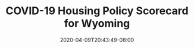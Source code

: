 ---
title: "COVID-19 Housing Policy Scorecard for Wyoming"
date: 2020-04-09T20:43:49-08:00
layout: single
type: covid-policy-rankings
state_abbrev: wy # use state abbreviation.
state_title: Wyoming
photoCredit:
hasSubnav: true
fbImage: /images/assets/covid-eviction-policies-social.jpg
twImage: /images/assets/covid-eviction-policies-social.jpg
socialDescription: COVID-19 Housing Policy Scorecard for Wyoming
description: See how Wyoming ranks in our nationwide scorecard of housing policies in response to COVID-19.
url: /covid-policy-scorecard/wy
aliases:
    - /covid-policy-scorecard/wy
    - /covid-policy-scorecard/wyoming
    - /es/covid-policy-scorecard/wy
    - /es/covid-policy-scorecard/wyoming
---
